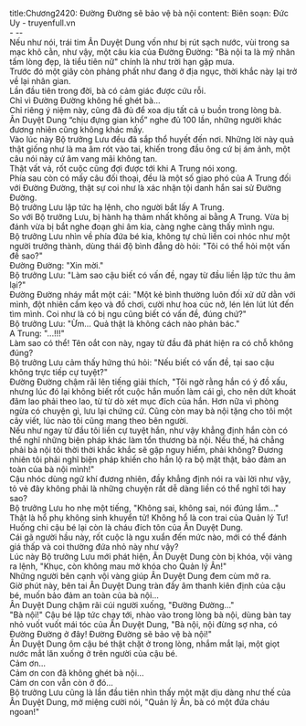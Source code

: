 title:Chương2420: Đường Đường sẽ bảo vệ bà nội
content:
Biên soạn: Đức Uy - truyenfull.vn<br>- --<br>Nếu như nói, trái tim Ân Duyệt Dung vốn như bị rút sạch nước, vùi trong sa mạc khô cằn, như vậy, một câu kia của Đường Đường: "Bà nội ta là mỹ nhân tấm lòng đẹp, là tiểu tiên nữ" chính là như trời hạn gặp mưa.<br>Trước đó một giây còn phảng phất như đang ở địa ngục, thời khắc này lại trở về lại nhân gian.<br>Lần đầu tiên trong đời, bà có cảm giác được cứu rỗi.<br>Chỉ vì Đường Đường không hề ghét bà...<br>Chỉ riêng ý niệm này, cũng đã đủ để xoa dịu tất cả u buồn trong lòng bà.<br>Ân Duyệt Dung “chịu đựng gian khổ” nghe đủ 100 lần, những người khác đương nhiên cũng không khác mấy.<br>Vào lúc này Bộ trưởng Lưu đều đã sắp thổ huyết đến nơi. Những lời này quả thật giống như là ma âm rót vào tai, khiến trong đầu ông cứ bị ám ảnh, một câu nói này cứ âm vang mãi không tan.<br>Thật vất vả, rốt cuộc cũng đợi được tới khi A Trung nói xong.<br>Phía sau còn có mấy câu đối thoại, đều là một số giao phó của A Trung đối với Đường Đường, thật sự coi như là xác nhận tội danh hắn sai sử Đường Đường.<br>Bộ trưởng Lưu lập tức hạ lệnh, cho người bắt lấy A Trung.<br>So với Bộ trưởng Lưu, bị hành hạ thảm nhất không ai bằng A Trung. Vừa bị đánh vừa bị bắt nghe đoạn ghi âm kia, càng nghe càng thấy mình ngu.<br>Bộ trưởng Lưu nhìn về phía đứa bé kia, không tự chủ liền coi nhóc như một người trưởng thành, dùng thái độ bình đẳng dò hỏi: "Tôi có thể hỏi một vấn đề sao?"<br>Đường Đường: "Xin mời."<br>Bộ trưởng Lưu: "Làm sao cậu biết có vấn đề, ngay từ đầu liền lập tức thu âm lại?"<br>Đường Đường nháy mắt một cái: "Một kẻ bình thường luôn đối xử dữ dằn với mình, đột nhiên cầm kẹo và đồ chơi, cười như hoa cúc nở, lén lén lút lút đến tìm mình. Coi như là có bị ngu cũng biết có vấn đề, đúng chứ?"<br>Bộ trưởng Lưu: "Ừm... Quả thật là không cách nào phản bác."<br>A Trung: "...!!!"<br>Làm sao có thể! Tên oắt con này, ngay từ đầu đã phát hiện ra có chỗ không đúng?<br>Bộ trưởng Lưu cảm thấy hứng thú hỏi: "Nếu biết có vấn đề, tại sao cậu không trực tiếp cự tuyệt?"<br>Đường Đường chậm rãi lên tiếng giải thích, "Tôi ngờ rằng hắn có ý đồ xấu, nhưng lúc đó lại không biết rốt cuộc hắn muốn làm cái gì, cho nên dứt khoát đâm lao phải theo lao, từ từ dò xét mục đích của hắn. Hơn nữa vì phòng ngừa có chuyện gì, lưu lại chứng cứ. Cũng còn may bà nội tặng cho tôi một cây viết, lúc nào tôi cũng mang theo bên người.<br>Nếu như ngay từ đầu tôi liền cự tuyệt hắn, như vậy khẳng định hắn còn có thể nghĩ những biện pháp khác làm tổn thương bà nội. Nếu thế, há chẳng phải bà nội tôi thời thời khắc khắc sẽ gặp nguy hiểm, phải không? Đương nhiên tôi phải nghĩ biện pháp khiến cho hắn lộ ra bộ mặt thật, bảo đảm an toàn của bà nội mình!"<br>Cậu nhóc dùng ngữ khí đương nhiên, đầy khẳng định nói ra vài lời như vậy, tỏ vẻ đây không phải là những chuyện rất dễ dàng liền có thể nghĩ tới hay sao?<br>Bộ trưởng Lưu ho nhẹ một tiếng, "Không sai, không sai, nói đúng lắm..."<br>Thật là hổ phụ không sinh khuyển tử! Không hổ là con trai của Quản lý Tư! Huống chi cậu bé lại còn là cháu đích tôn của Ân Duyệt Dung.<br>Cái gã người hầu này, rốt cuộc là ngu xuẩn đến mức nào, mới có thể đánh giá thấp và coi thường đứa nhỏ này như vậy?<br>Lúc này Bộ trưởng Lưu mới phát hiện, Ân Duyệt Dung còn bị khóa, vội vàng ra lệnh, "Khục, còn không mau mở khóa cho Quản lý Ân!"<br>Những người bên cạnh vội vàng giúp Ân Duyệt Dung đem cùm mở ra.<br>Giờ phút này, bên tai Ân Duyệt Dung tràn đầy âm thanh kiên định của cậu bé, muốn bảo đảm an toàn của bà nội...<br>Ân Duyệt Dung chậm rãi cúi người xuống, "Đường Đường..."<br>"Bà nội!" Cậu bé lập tức chạy tới, nhào vào trong lòng bà nội, dùng bàn tay nhỏ vuốt vuốt mái tóc của Ân Duyệt Dung, "Bà nội, nội đừng sợ nha, có Đường Đường ở đây! Đường Đường sẽ bảo vệ bà nội!"<br>Ân Duyệt Dung ôm cậu bé thật chặt ở trong lòng, nhắm mắt lại, một giọt nước mắt lăn xuống ở trên người của cậu bé.<br>Cảm ơn...<br>Cảm ơn con đã không ghét bà nội...<br>Cảm ơn con vẫn còn ở đó...<br>Bộ trưởng Lưu cũng là lần đầu tiên nhìn thấy một mặt dịu dàng như thế của Ân Duyệt Dung, mở miệng cười nói, "Quản lý Ân, bà có một đứa cháu ngoan!"
